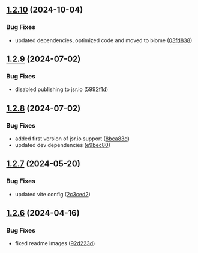 ## [1.2.10](https://github.com/TheNaubit/tailwind-dot-grid-backgrounds/compare/v1.2.9...v1.2.10) (2024-10-04)


### Bug Fixes

* updated dependencies, optimized code and moved to biome ([03fd838](https://github.com/TheNaubit/tailwind-dot-grid-backgrounds/commit/03fd838f7491b35a75b0b95836cc4d238b2af79b))



## [1.2.9](https://github.com/TheNaubit/tailwind-dot-grid-backgrounds/compare/v1.2.8...v1.2.9) (2024-07-02)


### Bug Fixes

* disabled publishing to jsr.io ([5992f1d](https://github.com/TheNaubit/tailwind-dot-grid-backgrounds/commit/5992f1d4352ec64ef08cba778ea36a545df32357))



## [1.2.8](https://github.com/TheNaubit/tailwind-dot-grid-backgrounds/compare/v1.2.7...v1.2.8) (2024-07-02)


### Bug Fixes

* added first version of jsr.io support ([8bca83d](https://github.com/TheNaubit/tailwind-dot-grid-backgrounds/commit/8bca83dcc05aa97891aa6b2df33798f410d20a5b))
* updated dev dependencies ([e9bec80](https://github.com/TheNaubit/tailwind-dot-grid-backgrounds/commit/e9bec80cfda87edd2426432df75304214469af27))



## [1.2.7](https://github.com/TheNaubit/tailwind-dot-grid-backgrounds/compare/v1.2.6...v1.2.7) (2024-05-20)


### Bug Fixes

* updated vite config ([2c3ced2](https://github.com/TheNaubit/tailwind-dot-grid-backgrounds/commit/2c3ced259ee88207478f4e4eea3f67345f7a2069))



## [1.2.6](https://github.com/TheNaubit/tailwind-dot-grid-backgrounds/compare/v1.2.5...v1.2.6) (2024-04-16)


### Bug Fixes

* fixed readme images ([92d223d](https://github.com/TheNaubit/tailwind-dot-grid-backgrounds/commit/92d223d86e4b99e32feb93ab2380568e9e5de2ec))



